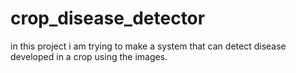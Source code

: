 # crop_disease_detector
in this project i am trying to make a system that can detect disease developed in a crop using the images. 
